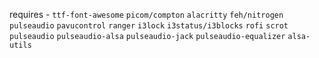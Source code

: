 requires - ```ttf-font-awesome``` ```picom/compton``` ```alacritty``` ```feh/nitrogen``` ```pulseaudio``` ```pavucontrol``` ```ranger``` ```i3lock``` ```i3status/i3blocks``` ```rofi``` ```scrot``` ```pulseaudio``` ```pulseaudio-alsa``` ```pulseaudio-jack``` ```pulseaudio-equalizer``` ```alsa-utils```
